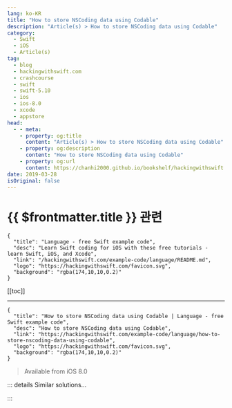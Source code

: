 ```yaml
---
lang: ko-KR
title: "How to store NSCoding data using Codable"
description: "Article(s) > How to store NSCoding data using Codable"
category:
  - Swift
  - iOS
  - Article(s)
tag: 
  - blog
  - hackingwithswift.com
  - crashcourse
  - swift
  - swift-5.10
  - ios
  - ios-8.0
  - xcode
  - appstore
head:
  - - meta:
    - property: og:title
      content: "Article(s) > How to store NSCoding data using Codable"
    - property: og:description
      content: "How to store NSCoding data using Codable"
    - property: og:url
      content: https://chanhi2000.github.io/bookshelf/hackingwithswift.com/example-code/language/how-to-store-nscoding-data-using-codable.html
date: 2019-03-28
isOriginal: false
---
```


# {{ $frontmatter.title }} 관련

```component VPCard
{
  "title": "Language - free Swift example code",
  "desc": "Learn Swift coding for iOS with these free tutorials - learn Swift, iOS, and Xcode",
  "link": "/hackingwithswift.com/example-code/language/README.md",
  "logo": "https://hackingwithswift.com/favicon.svg",
  "background": "rgba(174,10,10,0.2)"
}
```

[[toc]]

---

```component VPCard
{
  "title": "How to store NSCoding data using Codable | Language - free Swift example code",
  "desc": "How to store NSCoding data using Codable",
  "link": "https://hackingwithswift.com/example-code/language/how-to-store-nscoding-data-using-codable",
  "logo": "https://hackingwithswift.com/favicon.svg",
  "background": "rgba(174,10,10,0.2)"
}
```

> Available from iOS 8.0

<!-- TODO: 작성 -->

<!-- 
Broadly speaking, `NSCoding` is the Objective-C way of archiving data and `Codable` is the Swift way. However, that doesn’t mean the two can’t work together - with a little work you can save any `NSCoding` data right inside `Codable`, which is helpful because many Apple types such as `UIColor` and `UIImage` conform to `NSCoding` but not `Codable`.

Here’s a simple struct as an example:

```swift
struct Person {
    var name: String
    var favoriteColor: UIColor
}
```

That stores one `Codable` type (the string) and one `NSCoding` type (the color), and we’re going to make them all work through `Codable` using `JSONEncoder`.

This takes four steps:

1. Creating an extension on `Person` where we’ll put our `Codable` functionality.
<li>Creating custom coding keys to describe what data is saved.
<li>Creating an `init(from:)` method that converts raw data back into a `UIColor`.
<li>Creating an `encode(to:)` method that converts a `UIColor` into raw data, which `Codable` can then base-64 encode.

Start by adding the extension to `Person`:

```swift
extension Person: Codable {

}
```

That will stop your code from compiling because Swift knows `UIColor` isn’t compatible with `Codable`. So, let’s move on to step two: adding custom coding keys. Put this inside the extension:

```swift
enum CodingKeys: String, CodingKey {
    case name
    case favoriteColor
}
```

Those are just the same coding keys we’d get by default, but because we’re going to be encoding and decoding things by hand we need to declare them explicitly.

Step three is to create an `init(from:)` method that can read raw data and convert it to a `UIColor`. This will used `NSKeyedUnarchiver` just like regular `NSCoding` code. Add this to the extension:

```swift
init(from decoder: Decoder) throws {
    let container = try decoder.container(keyedBy: CodingKeys.self)

    name = try container.decode(String.self, forKey: .name)

    let colorData = try container.decode(Data.self, forKey: .favoriteColor)
    favoriteColor = try NSKeyedUnarchiver.unarchiveTopLevelObjectWithData(colorData) as? UIColor ?? UIColor.black
}
```

The last step is to create an `encode(to:)` method that does the opposite - it takes a `UIColor` and converts it to data using `NSKeyedArchiver`. Put this inside the extension:

```swift
func encode(to encoder: Encoder) throws {
    var container = encoder.container(keyedBy: CodingKeys.self)
    try container.encode(name, forKey: .name)

    let colorData = try NSKeyedArchiver.archivedData(withRootObject: favoriteColor, requiringSecureCoding: false)
    try container.encode(colorData, forKey: .favoriteColor)
}
```

That’s all the work done - by converting our `UIColor` into a `Data`, `Codable` can take care of the rest.

If you want to try it out, here’s some sample code:

```swift
let taylor = Person(name: "Taylor Swift", favoriteColor: .blue)
let encoder = JSONEncoder()

do {
    let encoded = try encoder.encode(taylor)
    let str = String(decoding: encoded, as: UTF8.self)
    print(str)
} catch {
    print(error.localizedDescription)
}
```

-->

::: details Similar solutions…

<!--
/quick-start/swiftui/all-swiftui-property-wrappers-explained-and-compared">All SwiftUI property wrappers explained and compared 
/quick-start/concurrency/how-to-store-continuations-to-be-resumed-later">How to store continuations to be resumed later 
/example-code/system/how-to-store-userdefaults-options-in-icloud">How to store UserDefaults options in iCloud 
/quick-start/swiftui/how-to-store-views-as-properties">How to store views as properties 
/example-code/language/how-to-use-codable-to-load-and-save-custom-data-types">How to use Codable to load and save custom data types</a>
-->

:::

